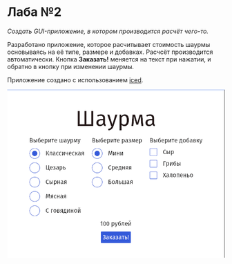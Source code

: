 # Лаба №2

_Создать GUI-приложение, в котором производится расчёт чего-то._

Разработано приложение, которое расчитывает стоимость шаурмы основываясь на её типе, размере и добавках. Расчсёт производится автоматически. Кнопка __Заказать!__ меняется на текст при нажатии, и обратно в кнопку при изменении шаурмы.

Приложение создано с использованием [iced](https://github.com/iced-rs/iced).

![screenshot](./screenshots.gif "Тут выбирают шаурму.")